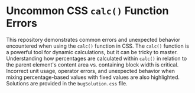 # Uncommon CSS `calc()` Function Errors

This repository demonstrates common errors and unexpected behavior encountered when using the `calc()` function in CSS.  The `calc()` function is a powerful tool for dynamic calculations, but it can be tricky to master.  Understanding how percentages are calculated within `calc()` in relation to the parent element's content area vs. containing block width is critical. Incorrect unit usage, operator errors, and unexpected behavior when mixing percentage-based values with fixed values are also highlighted. Solutions are provided in the `bugSolution.css` file.